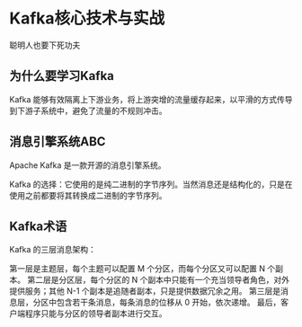# Kafka核心技术与实战

聪明人也要下死功夫

## 为什么要学习Kafka

Kafka 能够有效隔离上下游业务，将上游突增的流量缓存起来，以平滑的方式传导到下游子系统中，避免了流量的不规则冲击。


## 消息引擎系统ABC

Apache Kafka 是一款开源的消息引擎系统。

Kafka 的选择：它使用的是纯二进制的字节序列。当然消息还是结构化的，只是在使用之前都要将其转换成二进制的字节序列。
 

## Kafka术语

Kafka 的三层消息架构：

第一层是主题层，每个主题可以配置 M 个分区，而每个分区又可以配置 N 个副本。
第二层是分区层，每个分区的 N 个副本中只能有一个充当领导者角色，对外提供服务；其他 N-1 个副本是追随者副本，只是提供数据冗余之用。
第三层是消息层，分区中包含若干条消息，每条消息的位移从 0 开始，依次递增。
最后，客户端程序只能与分区的领导者副本进行交互。


 